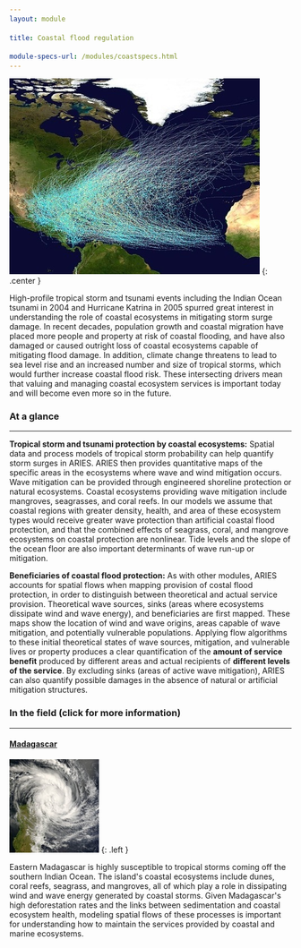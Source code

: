 ```yaml
---
layout: module

title: Coastal flood regulation

module-specs-url: /modules/coastspecs.html
---
```

<div id="module-intro" markdown="1">

![](/images/800px-Atlantic_hurricane_tracks.jpg)
{: .center }

High-profile tropical storm and tsunami events including the Indian
Ocean tsunami in 2004 and Hurricane Katrina in 2005 spurred great
interest in understanding the role of coastal ecosystems in mitigating
storm surge damage.  In recent decades, population growth and coastal
migration have placed more people and property at risk of coastal
flooding, and have also damaged or caused outright loss of coastal
ecosystems capable of mitigating flood damage.  In addition, climate
change threatens to lead to sea level rise and an increased number and
size of tropical storms, which would further increase coastal flood
risk.  These intersecting drivers mean that valuing and managing
coastal ecosystem services is important today and will become even
more so in the future.

</div>

<div id="module-at-a-glance" markdown="1">

### At a glance
----------------

**Tropical storm and tsunami protection by coastal ecosystems:**
Spatial data and process models of tropical storm probability can help
quantify storm surges in ARIES.  ARIES then provides quantitative maps
of the specific areas in the ecosystems where wave and wind mitigation
occurs. Wave mitigation can be provided through engineered shoreline
protection or natural ecosystems. Coastal ecosystems providing wave
mitigation include mangroves, seagrasses, and coral reefs.  In our
models we assume that coastal regions with greater density, health,
and area of these ecosystem types would receive greater wave
protection than artificial coastal flood protection, and that the
combined effects of seagrass, coral, and mangrove ecosystems on
coastal protection are nonlinear. Tide levels and the slope of the
ocean floor are also important determinants of wave run-up or
mitigation.

**Beneficiaries of coastal flood protection:** As with other modules,
ARIES accounts for spatial flows when mapping provision of costal
flood protection, in order to distinguish between theoretical and
actual service provision. Theoretical wave sources, sinks (areas where
ecosystems dissipate wind and wave energy), and beneficiaries are
first mapped. These maps show the location of wind and wave origins,
areas capable of wave mitigation, and potentially vulnerable
populations.  Applying flow algorithms to these initial theoretical
states of wave sources, mitigation, and vulnerable lives or property
produces a clear quantification of the **amount of service benefit**
produced by different areas and actual recipients of **different
levels of the service**. By excluding sinks (areas of active wave
mitigation), ARIES can also quantify possible damages in the absence
of natural or artificial mitigation structures.

</div>

<div id="module-in-the-field" markdown="1">

### In the field (click for more information)
-----------------

#### [Madagascar](/case_studies/madagascar.html)

![](/images/457px-Indlala_15_mar_2007_0640Z.jpg)
{: .left }

Eastern Madagascar is highly susceptible to tropical storms coming off
the southern Indian Ocean. The island's coastal ecosystems include
dunes, coral reefs, seagrass, and mangroves, all of which play a role
in dissipating wind and wave energy generated by coastal storms.
Given Madagascar's high deforestation rates and the links between
sedimentation and coastal ecosystem health, modeling spatial flows of
these processes is important for understanding how to maintain the
services provided by coastal and marine ecosystems.

</div>
